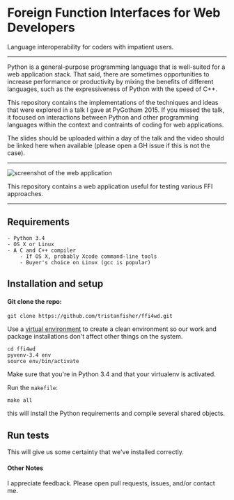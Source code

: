 # Foreign Function Interfaces for Web Developers

Language interoperability for coders with impatient users.

---

Python is a general-purpose programming language that is well-suited for a web application stack.  That said, there are sometimes opportunities to increase performance or productivity by mixing the benefits of different languages,
such as the expressiveness of Python with the speed of C++.


This repository contains the implementations of the techniques and ideas that were explored in a talk I gave at PyGotham 2015.  If you missed the talk, it focused on interactions between Python and other programming languages within the context and contraints of coding for web applications.

The slides should be uploaded within a day of the talk and the video should be linked here when available (please open a GH issue if this is not the case).

----

![screenshot of the web application](https://raw.github.com/tristanfisher/ffi4wd/master/ffi4wd.png)

This repository contains a web application useful for testing various FFI approaches.

----

## Requirements

	- Python 3.4
	- OS X or Linux
	- A C and C++ compiler
	    - If OS X, probably Xcode command-line tools
	    - Buyer's choice on Linux (gcc is popular)

## Installation and setup

#### Git clone the repo:

    git clone https://github.com/tristanfisher/ffi4wd.git


Use a [virtual environment](https://docs.python.org/3/library/venv.html) to create a clean environment so our work and package installations don't affect other things on the system.

    cd ffi4wd
    pyvenv-3.4 env
    source env/bin/activate

Make sure that you're in Python 3.4 and that your virtualenv is activated.

Run the `makefile`:

	make all

this will install the Python requirements and compile several shared objects.

## Run tests

This will give us some certainty that we've installed correctly.

#### Other Notes

I appreciate feedback.  Please open pull requests, issues, and/or contact me.
